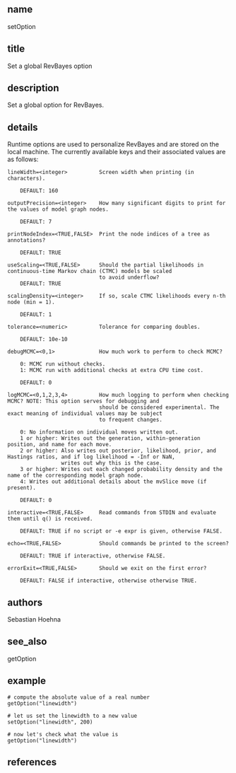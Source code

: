 ## name
setOption
## title
Set a global RevBayes option
## description
Set a global option for RevBayes.
## details
Runtime options are used to personalize RevBayes and are stored on the local machine.
The currently available keys and their associated values are as follows:

    lineWidth=<integer>          Screen width when printing (in characters).

        DEFAULT: 160

    outputPrecision=<integer>    How many significant digits to print for the values of model graph nodes.

        DEFAULT: 7

    printNodeIndex=<TRUE,FALSE>  Print the node indices of a tree as annotations?

        DEFAULT: TRUE

    useScaling=<TRUE,FALSE>      Should the partial likelihoods in continuous-time Markov chain (CTMC) models be scaled
                                 to avoid underflow?
        DEFAULT: TRUE

    scalingDensity=<integer>     If so, scale CTMC likelihoods every n-th node (min = 1).

        DEFAULT: 1

    tolerance=<numeric>          Tolerance for comparing doubles.

        DEFAULT: 10e-10

    debugMCMC=<0,1>              How much work to perform to check MCMC?

        0: MCMC run without checks.
        1: MCMC run with additional checks at extra CPU time cost.

        DEFAULT: 0

    logMCMC=<0,1,2,3,4>          How much logging to perform when checking MCMC? NOTE: This option serves for debugging and
                                 should be considered experimental. The exact meaning of individual values may be subject
                                 to frequent changes.

        0: No information on individual moves written out.
        1 or higher: Writes out the generation, within-generation position, and name for each move.
        2 or higher: Also writes out posterior, likelihood, prior, and Hastings ratios, and if log likelihood = -Inf or NaN,
                     writes out why this is the case.
        3 or higher: Writes out each changed probability density and the name of the corresponding model graph node.
        4: Writes out additional details about the mvSlice move (if present).

        DEFAULT: 0

    interactive=<TRUE,FALSE>     Read commands from STDIN and evaluate them until q() is received.

        DEFAULT: TRUE if no script or -e expr is given, otherwise FALSE.

    echo=<TRUE,FALSE>            Should commands be printed to the screen?

        DEFAULT: TRUE if interactive, otherwise FALSE.

    errorExit=<TRUE,FALSE>       Should we exit on the first error?

        DEFAULT: FALSE if interactive, otherwise otherwise TRUE.

## authors
Sebastian Hoehna
## see_also
getOption
## example
	# compute the absolute value of a real number
	getOption("linewidth")
	
	# let us set the linewidth to a new value
	setOption("linewidth", 200)
	
	# now let's check what the value is
	getOption("linewidth")
	
## references
